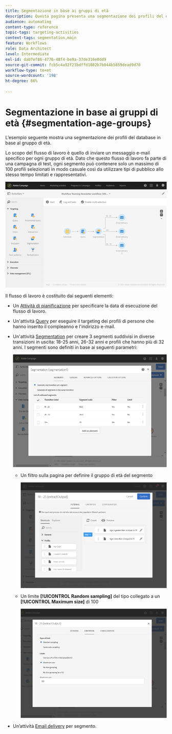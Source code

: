 ```yaml
---
title: Segmentazione in base ai gruppi di età
description: Questa pagina presenta una segmentazione dei profili del database in base al gruppo di età. Lo scopo del flusso di lavoro è quello di inviare un messaggio e-mail specifico per ogni gruppo di età.
audience: automating
content-type: reference
topic-tags: targeting-activities
context-tags: segmentation,main
feature: Workflows
role: Data Architect
level: Intermediate
exl-id: dab7ef86-4776-48f4-be9a-37de316e0dd9
source-git-commit: fcb5c4a92f23bdffd1082b7b044b5859dead9d70
workflow-type: tm+mt
source-wordcount: '198'
ht-degree: 66%

---
```


# Segmentazione in base ai gruppi di età {#segmentation-age-groups}

L’esempio seguente mostra una segmentazione dei profili del database in base al gruppo di età.

Lo scopo del flusso di lavoro è quello di inviare un messaggio e-mail specifico per ogni gruppo di età. Dato che questo flusso di lavoro fa parte di una campagna di test, ogni segmento può contenere solo un massimo di 100 profili selezionati in modo casuale così da utilizzare tipi di pubblico allo stesso tempo limitati e rappresentativi.

![](assets/wkf_segment_example_4.png)

Il flusso di lavoro è costituito dai seguenti elementi:

* Un [Attività di pianificazione](../../automating/using/segmentation.md) per specificare la data di esecuzione del flusso di lavoro.
* Un&#39;attività [Query](../../automating/using/query.md) per eseguire il targeting dei profili di persone che hanno inserito il compleanno e l&#39;indirizzo e-mail.
* Un&#39;attività [Segmentation](../../automating/using/segmentation.md) per creare 3 segmenti suddivisi in diverse transizioni in uscita: 18-25 anni, 26-32 anni e profili che hanno più di 32 anni. I segmenti sono definiti in base ai seguenti parametri:

   ![](assets/wkf_segment_example_3.png)

   * Un filtro sulla pagina per definire il gruppo di età del segmento

      ![](assets/wkf_segment_new_segment.png)

   * Un limite **[!UICONTROL Random sampling]** del tipo collegato a un **[!UICONTROL Maximum size]** di 100

      ![](assets/wkf_segment_example_1.png)

* Un’attività [Email delivery](../../automating/using/email-delivery.md) per segmento.
